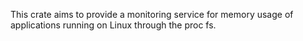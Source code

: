 This crate aims to provide a monitoring service for memory usage of applications running on Linux through the proc fs.

